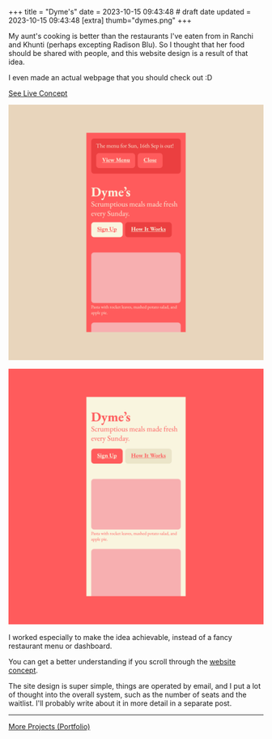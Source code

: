 +++
title = "Dyme's"
date = 2023-10-15 09:43:48 # draft date
updated = 2023-10-15 09:43:48
[extra]
thumb="dymes.png"
+++

My aunt's cooking is better than the restaurants
I've eaten from in Ranchi and Khunti
(perhaps excepting Radison Blu).
So I thought that her food should be shared with people,
and this website design is a result of that idea.

I even made an actual webpage
that you should check out :D

[See Live Concept](/dymes.html)

![Website screen mockup](/dymes.png)

![Website screen mockup](/dymes-light.png)

I worked especially to make the idea achievable,
instead of a fancy restaurant menu or dashboard.

You can get a better understanding
if you scroll through the [website concept](/dymes.html).

The site design is super simple,
things are operated by email,
and I put a lot of thought into the overall system,
such as the number of seats and the waitlist.
I'll probably write about it in more detail in a separate post.

***

[More Projects (Portfolio)](@/portfolio.md)
